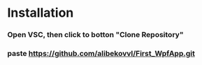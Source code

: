 # Installation
### Open VSC, then click to botton "Clone Repository"
### paste https://github.com/alibekovvl/First_WpfApp.git
